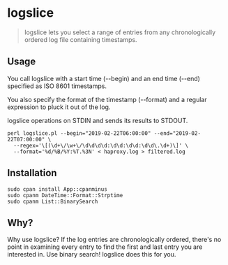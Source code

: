 # logslice

> logslice lets you select a range of entries from any chronologically ordered
> log file containing timestamps.

## Usage

You call logslice with a start time (--begin) and an end time (--end) specified as ISO 8601 timestamps.

You also specify the format of the timestamp (--format) and a regular expression to pluck it out of the log.

logslice operations on STDIN and sends its results to STDOUT.

```
perl logslice.pl --begin="2019-02-22T06:00:00" --end="2019-02-22T07:00:00" \
  --regex='\[(\d+\/\w+\/\d\d\d\d:\d\d:\d\d:\d\d\.\d+)\]' \
  --format='%d/%B/%Y:%T.%3N' < haproxy.log > filtered.log
```

## Installation

```
sudo cpan install App::cpanminus
sudo cpanm DateTime::Format::Strptime
sudo cpanm List::BinarySearch
```

## Why?

Why use logslice? If the log entries are chronologically ordered, there's no point in examining every entry to find the first and last entry you are interested in. Use binary search! logslice does this for you.
